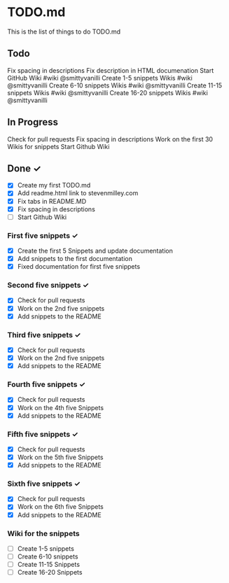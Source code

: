 # TODO.md

This is the list of things to do TODO.md

## Todo

Fix spacing in descriptions
Fix description in HTML documenation
Start GitHub Wiki #wiki @smittyvanilli
Create 1-5 snippets Wikis #wiki @smittyvanilli
Create 6-10 snippets Wikis #wiki @smittyvanilli
Create 11-15 snippets Wikis #wiki @smittyvanilli
Create 16-20 snippets Wikis #wiki @smittyvanilli


## In Progress

Check for pull requests
Fix spacing in descriptions
Work on the first 30 Wikis for snippets
Start Github Wiki  

## Done ✓

-   [x] Create my first TODO.md  
-   [x] Add readme.html link to stevenmilley.com  
-   [x] Fix tabs in README.MD
-   [x] Fix spacing in descriptions
-   [ ] Start Github Wiki

### First five snippets ✓
-   [x] Create the first 5 Snippets and update documentation  
-   [x] Add snippets to the first documentation
-   [x] Fixed documentation for first five snippets

### Second five snippets ✓
-   [x] Check for pull requests  
-   [x] Work on the 2nd five snippets
-   [x] Add snippets to the README

### Third five snippets ✓
-   [x] Check for pull requests
-   [x] Work on the 2nd five snippets
-   [x] Add snippets to the README

### Fourth five snippets ✓
-   [x] Check for pull requests
-   [x] Work on the 4th five Snippets
-   [x] Add snippets to the README

### Fifth five snippets ✓
-   [x] Check for pull requests  
-   [x] Work on the 5th five Snippets  
-   [x] Add snippets to the README  

### Sixth five snippets ✓
-   [x] Check for pull requests
-   [x] Work on the 6th five Snippets
-   [x] Add snippets to the README  

### Wiki for the snippets
-   [ ] Create 1-5 snippets
-   [ ] Create 6-10 snippets
-   [ ] Create 11-15 Snippets
-   [ ] Create 16-20 Snippets
